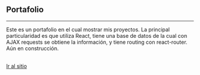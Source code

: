 ## Portafolio
<hr>

<p>Este es un portafolio en el cual mostrar mis proyectos. La principal particularidad es que utiliza React, tiene una base de datos de la cual con AJAX requests se obtiene la información, y tiene routing con react-router. Aún en construcción.</p>
<br>
<a href="https://alfaruga.github.io/portafolio_full_reactJS-/">Ir al sitio</a>

